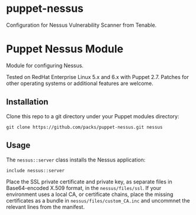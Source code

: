 puppet-nessus
============

Configuration for Nessus Vulnerability Scanner from Tenable.


Puppet Nessus Module
=================

Module for configuring Nessus.

Tested on RedHat Enterprise Linux 5.x and 6.x with Puppet 2.7.
Patches for other operating systems or additional features are welcome.


Installation
------------

Clone this repo to a git directory under your Puppet modules directory:

    git clone https://github.com/packs/puppet-nessus.git nessus

Usage
-----

The `nessus::server` class installs the Nessus application:

    include nessus::server

Place the SSL private certificate and private key, as separate files in Base64-encoded X.509 format, in 
the `nessus/files/ssl`. If your environment uses a local CA, or certificate chains, place the missing
certificates as a bundle in `nessus/files/custom_CA.inc` and uncommnet the relevant lines from the 
manifest.
